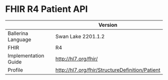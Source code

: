 # FHIR R4 Patient API

|                       | Version                                            |
|-----------------------|----------------------------------------------------|
| Ballerina Language    | Swan Lake 2201.1.2                                 |
| FHIR                  | R4                                                 |
| Implementation Guide  | http://hl7.org/fhir/                               |
| Profile               | http://hl7.org/fhir/StructureDefinition/Patient    |